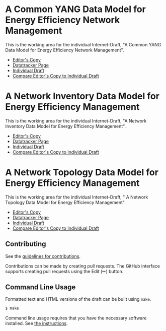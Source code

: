 # A Common YANG Data Model for Energy Efficiency Network Management

This is the working area for the individual Internet-Draft, "A Common YANG Data Model for Energy Efficiency Network Management".

* [Editor's Copy](https://QiufangMa.github.io/green-energy-efficiency-management-yang/#go.draft-cwbgp-green-common-energy-efficiency-management.html)
* [Datatracker Page](https://datatracker.ietf.org/doc/draft-cwbgp-green-common-energy-efficiency-management)
* [Individual Draft](https://datatracker.ietf.org/doc/html/draft-cwbgp-green-common-energy-efficiency-management)
* [Compare Editor's Copy to Individual Draft](https://QiufangMa.github.io/green-energy-efficiency-management-yang/#go.draft-cwbgp-green-common-energy-efficiency-management.diff)

# A Network Inventory Data Model for Energy Efficiency Management

This is the working area for the individual Internet-Draft, "A Network Inventory Data Model for Energy Efficiency Management".

* [Editor's Copy](https://QiufangMa.github.io/green-energy-efficiency-management-yang/#go.draft-cwbgp-green-inventory-energy-management.html)
* [Datatracker Page](https://datatracker.ietf.org/doc/draft-cwbgp-green-inventory-energy-management)
* [Individual Draft](https://datatracker.ietf.org/doc/html/draft-cwbgp-green-inventory-energy-management)
* [Compare Editor's Copy to Individual Draft](https://QiufangMa.github.io/green-energy-efficiency-management-yang/#go.draft-cwbgp-green-inventory-energy-management.diff)

#  A Network Topology Data Model for Energy Efficiency Management

This is the working area for the individual Internet-Draft, " A Network Topology Data Model for Energy Efficiency Management".

* [Editor's Copy](https://QiufangMa.github.io/green-energy-efficiency-management-yang/#go.draft-cwbgp-green-topology-energy-efficiency-management.html)
* [Datatracker Page](https://datatracker.ietf.org/doc/draft-cwbgp-green-topology-energy-efficiency-management)
* [Individual Draft](https://datatracker.ietf.org/doc/html/draft-cwbgp-green-topology-energy-efficiency-management)
* [Compare Editor's Copy to Individual Draft](https://QiufangMa.github.io/green-energy-efficiency-management-yang/#go.draft-cwbgp-green-topology-energy-efficiency-management.diff)

## Contributing

See the
[guidelines for contributions](https://github.com/QiufangMa/green-energy-efficiency-management-yang/blob/main/CONTRIBUTING.md).

Contributions can be made by creating pull requests.
The GitHub interface supports creating pull requests using the Edit (✏) button.


## Command Line Usage

Formatted text and HTML versions of the draft can be built using `make`.

```sh
$ make
```

Command line usage requires that you have the necessary software installed.  See
[the instructions](https://github.com/martinthomson/i-d-template/blob/main/doc/SETUP.md).

